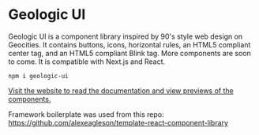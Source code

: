 # Geologic UI
Geologic UI is a component library inspired by 90's style web design on Geocities. It contains buttons, icons, horizontal rules, an HTML5 compliant center tag, and an HTML5 compliant Blink tag. More components are soon to come. It is compatible with Next.js and React. 

`npm i geologic-ui`

[Visit the website to read the documentation and view previews of the components.](https://geologic-ui.vercel.app/)

Framework boilerplate was used from this repo:
https://github.com/alexeagleson/template-react-component-library

